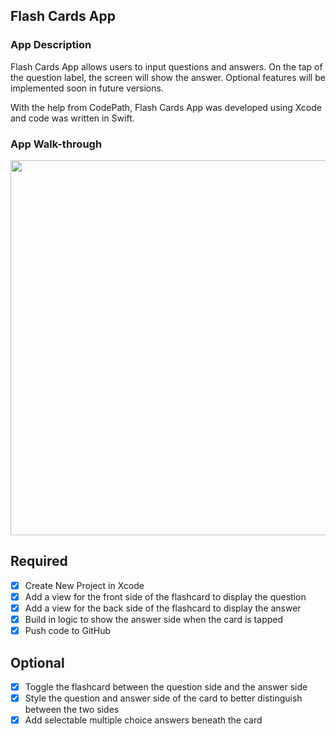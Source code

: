 ## Flash Cards App

### App Description
Flash Cards App allows users to input questions and answers. On the tap of the question label, the screen will show the answer. Optional features will be implemented soon in future versions.

With the help from CodePath, Flash Cards App was developed using Xcode and code was written in Swift.

### App Walk-through

<img src="http://g.recordit.co/x8kL66j0Hc.gif" width=600><br>

## Required
- [x] Create New Project in Xcode
- [x] Add a view for the front side of the flashcard to display the question
- [x] Add a view for the back side of the flashcard to display the answer
- [x] Build in logic to show the answer side when the card is tapped
- [x] Push code to GitHub

## Optional
- [X] Toggle the flashcard between the question side and the answer side
- [X] Style the question and answer side of the card to better distinguish between the two sides
- [X] Add selectable multiple choice answers beneath the card
